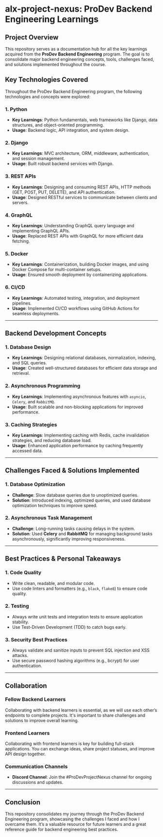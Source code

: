 # alx-project-nexus: ProDev Backend Engineering Learnings

## Project Overview

This repository serves as a documentation hub for all the key learnings acquired from the **ProDev Backend Engineering** program. The goal is to consolidate major backend engineering concepts, tools, challenges faced, and solutions implemented throughout the course.

## Key Technologies Covered

Throughout the ProDev Backend Engineering program, the following technologies and concepts were explored:

### 1. Python

- **Key Learnings**: Python fundamentals, web frameworks like Django, data structures, and object-oriented programming.
- **Usage**: Backend logic, API integration, and system design.

### 2. Django

- **Key Learnings**: MVC architecture, ORM, middleware, authentication, and session management.
- **Usage**: Built robust backend services with Django.

### 3. REST APIs

- **Key Learnings**: Designing and consuming REST APIs, HTTP methods (GET, POST, PUT, DELETE), and API authentication.
- **Usage**: Designed RESTful services to communicate between clients and servers.

### 4. GraphQL

- **Key Learnings**: Understanding GraphQL query language and implementing GraphQL APIs.
- **Usage**: Replaced REST APIs with GraphQL for more efficient data fetching.

### 5. Docker

- **Key Learnings**: Containerization, building Docker images, and using Docker Compose for multi-container setups.
- **Usage**: Ensured smooth deployment by containerizing applications.

### 6. CI/CD

- **Key Learnings**: Automated testing, integration, and deployment pipelines.
- **Usage**: Implemented CI/CD workflows using GitHub Actions for seamless deployments.

---

## Backend Development Concepts

### 1. Database Design

- **Key Learnings**: Designing relational databases, normalization, indexing, and SQL queries.
- **Usage**: Created well-structured databases for efficient data storage and retrieval.

### 2. Asynchronous Programming

- **Key Learnings**: Implementing asynchronous features with `asyncio`, `Celery`, and `RabbitMQ`.
- **Usage**: Built scalable and non-blocking applications for improved performance.

### 3. Caching Strategies

- **Key Learnings**: Implementing caching with Redis, cache invalidation strategies, and reducing database load.
- **Usage**: Enhanced application performance by caching frequently accessed data.

---

## Challenges Faced & Solutions Implemented

### 1. Database Optimization

- **Challenge**: Slow database queries due to unoptimized queries.
- **Solution**: Introduced indexing, optimized queries, and used database optimization techniques to improve speed.

### 2. Asynchronous Task Management

- **Challenge**: Long-running tasks causing delays in the system.
- **Solution**: Used **Celery** and **RabbitMQ** for managing background tasks asynchronously, significantly improving responsiveness.

---

## Best Practices & Personal Takeaways

### 1. Code Quality

- Write clean, readable, and modular code.
- Use code linters and formatters (e.g., `black`, `flake8`) to ensure code quality.

### 2. Testing

- Always write unit tests and integration tests to ensure application stability.
- Use Test-Driven Development (TDD) to catch bugs early.

### 3. Security Best Practices

- Always validate and sanitize inputs to prevent SQL injection and XSS attacks.
- Use secure password hashing algorithms (e.g., bcrypt) for user authentication.

---

## Collaboration

### Fellow Backend Learners

Collaborating with backend learners is essential, as we will use each other’s endpoints to complete projects. It's important to share challenges and solutions to improve overall learning.

### Frontend Learners

Collaborating with frontend learners is key for building full-stack applications. You can exchange ideas, share project statuses, and improve API design together.

### Communication Channels

- **Discord Channel**: Join the #ProDevProjectNexus channel for ongoing discussions and updates.

---

## Conclusion

This repository consolidates my journey through the ProDev Backend Engineering program, showcasing the challenges I faced and how I overcame them. It’s a valuable resource for future learners and a great reference guide for backend engineering best practices.